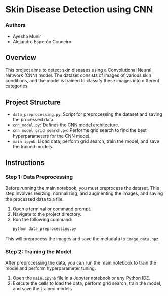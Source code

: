 # Skin Disease Detection using CNN

### Authors
- Ayesha Munir
- Alejandro Esperón Couceiro

## Overview
This project aims to detect skin diseases using a Convolutional Neural Network (CNN) model. The dataset consists of images of various skin conditions, and the model is trained to classify these images into different categories.

## Project Structure
- `data_preprocessing.py`: Script for preprocessing the dataset and saving the processed data.
- `cnn_model.py`: Defines the CNN model architecture.
- `cnn_model_grid_search.py`: Performs grid search to find the best hyperparameters for the CNN model.
- `main.ipynb`: Lload data, perform grid search, train the model, and save the trained models.

## Instructions

### Step 1: Data Preprocessing
Before running the main notebook, you must preprocess the dataset. This step involves resizing, normalizing, and augmenting the images, and saving the processed data to a file.

1. Open a terminal or command prompt.
2. Navigate to the project directory.
3. Run the following command:
    ```bash
    python data_preprocessing.py
    ```

This will preprocess the images and save the metadata to `image_data.npz`.

### Step 2: Training the Model
After preprocessing the data, you can run the main notebook to train the model and perform hyperparameter tuning.

1. Open the `main.ipynb` file in a Jupyter notebook or any Python IDE.
2. Execute the cells to load the data, perform grid search, train the model, and save the trained models.
